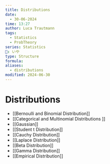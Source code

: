 ```yaml
---
title: Distributions
date:
  - 30-06-2024
time: 13:27
author: Luca Trautmann
tags:
  - Statistics
  - ProbTheory
series: Statistics
🍙: いや
type: Structure
formula: 
aliases:
  - distributions
modified: 2024-06-30
---
```

# Distributions
- [[Bernoulli and Binomial Distribution]]
- [[Categorical and Multinomial Distributions ]]
- [[Gaussian]]
- [[Student t Distribution]]
- [[Cauchy Distribution]]
- [[Laplace Distribution]]
- [[Beta Distribution]]
- [[Gamma Distribution]]
- [[Empirical Distribution]]